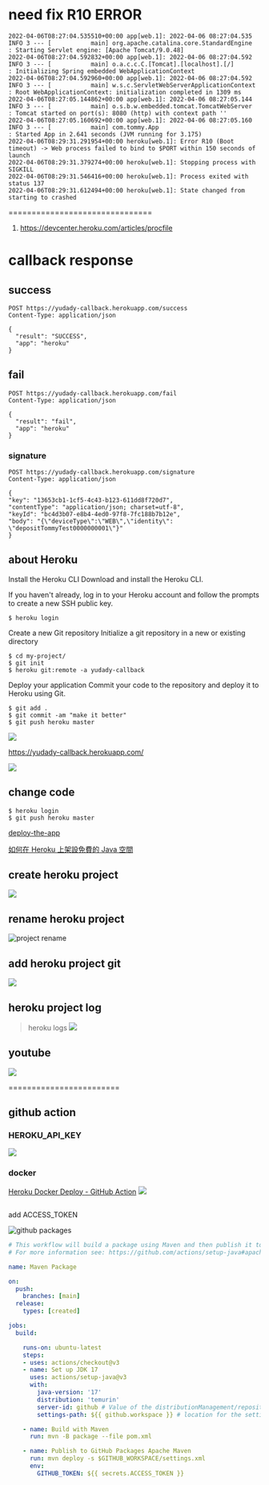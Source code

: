 # need fix R10 ERROR
```shell
2022-04-06T08:27:04.535510+00:00 app[web.1]: 2022-04-06 08:27:04.535  INFO 3 --- [           main] org.apache.catalina.core.StandardEngine  : Starting Servlet engine: [Apache Tomcat/9.0.48]
2022-04-06T08:27:04.592832+00:00 app[web.1]: 2022-04-06 08:27:04.592  INFO 3 --- [           main] o.a.c.c.C.[Tomcat].[localhost].[/]       : Initializing Spring embedded WebApplicationContext
2022-04-06T08:27:04.592960+00:00 app[web.1]: 2022-04-06 08:27:04.592  INFO 3 --- [           main] w.s.c.ServletWebServerApplicationContext : Root WebApplicationContext: initialization completed in 1309 ms
2022-04-06T08:27:05.144862+00:00 app[web.1]: 2022-04-06 08:27:05.144  INFO 3 --- [           main] o.s.b.w.embedded.tomcat.TomcatWebServer  : Tomcat started on port(s): 8080 (http) with context path ''
2022-04-06T08:27:05.160692+00:00 app[web.1]: 2022-04-06 08:27:05.160  INFO 3 --- [           main] com.tommy.App                            : Started App in 2.641 seconds (JVM running for 3.175)
2022-04-06T08:29:31.291954+00:00 heroku[web.1]: Error R10 (Boot timeout) -> Web process failed to bind to $PORT within 150 seconds of launch
2022-04-06T08:29:31.379274+00:00 heroku[web.1]: Stopping process with SIGKILL
2022-04-06T08:29:31.546416+00:00 heroku[web.1]: Process exited with status 137
2022-04-06T08:29:31.612494+00:00 heroku[web.1]: State changed from starting to crashed
```


===============================
1. https://devcenter.heroku.com/articles/procfile



# callback response

## success

```http request
POST https://yudady-callback.herokuapp.com/success
Content-Type: application/json

{
  "result": "SUCCESS",
  "app": "heroku"
}
```

## fail

```http request
POST https://yudady-callback.herokuapp.com/fail
Content-Type: application/json

{
  "result": "fail",
  "app": "heroku"
}
```

### signature

```http request
POST https://yudady-callback.herokuapp.com/signature
Content-Type: application/json

{
"key": "13653cb1-1cf5-4c43-b123-611dd8f720d7",
"contentType": "application/json; charset=utf-8",
"keyId": "bc4d3b07-e8b4-4ed0-97f8-7fc188b7b12e",
"body": "{\"deviceType\":\"WEB\",\"identity\": \"depositTommyTest0000000001\"}"
}
```

## about Heroku

Install the Heroku CLI Download and install the Heroku CLI.

If you haven't already, log in to your Heroku account and follow the prompts to create a new SSH public key.

```shell
$ heroku login
```

Create a new Git repository Initialize a git repository in a new or existing directory

```shell
$ cd my-project/
$ git init
$ heroku git:remote -a yudady-callback
```

Deploy your application Commit your code to the repository and deploy it to Heroku using Git.

```shell
$ git add .
$ git commit -am "make it better"
$ git push heroku master
```

![](.README_images/677701de.png)

https://yudady-callback.herokuapp.com/

![](.README_images/55663c88.png)

## change code

```shell
$ heroku login
$ git push heroku master
```


[deploy-the-app](https://devcenter.heroku.com/articles/getting-started-with-java#deploy-the-app)

[如何在 Heroku 上架設免費的 Java 空間](https://www.gss.com.tw/blog/heroku-java-free-space)


## create heroku project
![](.README_images/a8670b14.png)

## rename heroku project 
![project rename](.README_images/d9390c46.png)

## add heroku project git
![](.README_images/799fc353.png)

## heroku project log
> heroku logs
![](.README_images/7b26198d.png)

## youtube

[![](.README_images/dfcb8b3d.png)](https://www.youtube.com/watch?v=KDK5xXPJVIg)


========================

## github action

### HEROKU_API_KEY
![](.README_images/833599c7.png)

### docker
[Heroku Docker Deploy - GitHub Action](https://github.com/marketplace/actions/build-push-and-release-a-docker-container-to-heroku?version=v1.3.3)
![](.README_images/96ac141f.png)



##
add ACCESS_TOKEN

![github packages](github-packages.png)

```yaml
# This workflow will build a package using Maven and then publish it to GitHub packages when a release is created
# For more information see: https://github.com/actions/setup-java#apache-maven-with-a-settings-path

name: Maven Package

on:
  push:
    branches: [main]
  release:
    types: [created]

jobs:
  build:

    runs-on: ubuntu-latest
    steps:
    - uses: actions/checkout@v3
    - name: Set up JDK 17
      uses: actions/setup-java@v3
      with:
        java-version: '17'
        distribution: 'temurin'
        server-id: github # Value of the distributionManagement/repository/id field of the pom.xml
        settings-path: ${{ github.workspace }} # location for the settings.xml file

    - name: Build with Maven
      run: mvn -B package --file pom.xml

    - name: Publish to GitHub Packages Apache Maven
      run: mvn deploy -s $GITHUB_WORKSPACE/settings.xml
      env:
        GITHUB_TOKEN: ${{ secrets.ACCESS_TOKEN }}


```